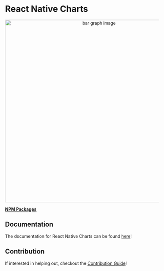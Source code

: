# React Native Charts

<p align="center">
  <img src="https://seanwatters.io/images/@chartiful-react-native-overview.png" width="600px" alt="bar graph image">
</p>

**[NPM Packages](https://www.npmjs.com/search?q=%40chartiful%2Freact-native)**

## Documentation

The documentation for React Native Charts can be found [here](https://chartiful.io/react-native)!

## Contribution

If interested in helping out, checkout the [Contribution Guide](https://github.com/chartiful/react-native-charts/blob/trunk/CONTRIBUTING.md)!
